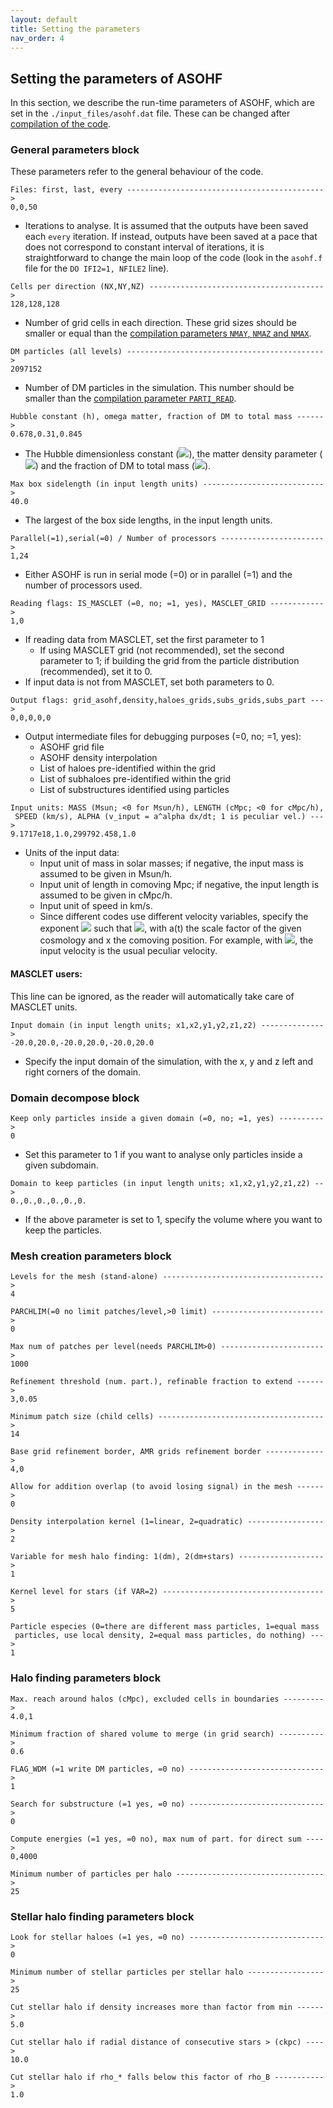 ```yaml
---
layout: default
title: Setting the parameters
nav_order: 4
---
```


## Setting the parameters of ASOHF

In this section, we describe the run-time parameters of ASOHF, which are set in the `./input_files/asohf.dat` file. These can be changed after [compilation of the code](get_ASOHF#compilation).

### General parameters block

These parameters refer to the general behaviour of the code.

```
Files: first, last, every -------------------------------------------->
0,0,50
```
- Iterations to analyse. It is assumed that the outputs have been saved each `every` iteration. If instead, outputs have been saved at a pace that does not correspond to constant interval of iterations, it is straightforward to change the main loop of the code (look in the `asohf.f` file for the `DO IFI2=1, NFILE2` line). 

```
Cells per direction (NX,NY,NZ) --------------------------------------->
128,128,128
```
- Number of grid cells in each direction. These grid sizes should be smaller or equal than the [compilation parameters `NMAY`, `NMAZ` and `NMAX`](get_ASOHF#compilation-time-parameters).

```
DM particles (all levels) -------------------------------------------->
2097152
```
- Number of DM particles in the simulation. This number should be smaller than the [compilation parameter `PARTI_READ`](get_ASOHF#compilation-time-parameters).

```
Hubble constant (h), omega matter, fraction of DM to total mass ------>
0.678,0.31,0.845
```
- The Hubble dimensionless constant (<img src="https://render.githubusercontent.com/render/math?math=h\equiv H_0/(100\,\mathrm{km}\,\mathrm{s}^{-1}\,\mathrm{Mpc}^{-1})">), the matter density parameter (<img src="https://render.githubusercontent.com/render/math?math=\Omega_m=\rho_B(z=0)/\rho_\mathrm{crit}(z=0)">) and the fraction of DM to total mass (<img src="https://render.githubusercontent.com/render/math?math=f_\mathrm{DM}\equiv 1 - \Omega_b / \Omega_m">).

```
Max box sidelength (in input length units) --------------------------->
40.0
```
- The largest of the box side lengths, in the input length units.

```
Parallel(=1),serial(=0) / Number of processors ----------------------->
1,24
```
- Either ASOHF is run in serial mode (=0) or in parallel (=1) and the number of processors used.

```
Reading flags: IS_MASCLET (=0, no; =1, yes), MASCLET_GRID ------------>
1,0
```
- If reading data from MASCLET, set the first parameter to 1
   - If using MASCLET grid (not recommended), set the second parameter to 1; if building the grid from the particle distribution (recommended), set it to 0.
- If input data is not from MASCLET, set both parameters to 0.

```
Output flags: grid_asohf,density,haloes_grids,subs_grids,subs_part --->
0,0,0,0,0
```
- Output intermediate files for debugging purposes (=0, no; =1, yes):
    - ASOHF grid file 
    - ASOHF density interpolation 
    - List of haloes pre-identified within the grid
    - List of subhaloes pre-identified within the grid 
    - List of substructures identified using particles

```
Input units: MASS (Msun; <0 for Msun/h), LENGTH (cMpc; <0 for cMpc/h),
 SPEED (km/s), ALPHA (v_input = a^alpha dx/dt; 1 is peculiar vel.) --->
9.1717e18,1.0,299792.458,1.0
```
- Units of the input data:
    - Input unit of mass in solar masses; if negative, the input mass is assumed to be given in Msun/h.
    - Input unit of length in comoving Mpc; if negative, the input length is assumed to be given in cMpc/h.
    - Input unit of speed in km/s.
    - Since different codes use different velocity variables, specify the exponent <img src="https://render.githubusercontent.com/render/math?math=\alpha"> such that <img src="https://render.githubusercontent.com/render/math?math=\mathbf{v}_\mathrm{input} = a(t)^\alpha \frac{\mathrm{d}\mathbf{x}}{\mathrm{d}t}">, with a(t) the scale factor of the given cosmology and x the comoving position. For example, with <img src="https://render.githubusercontent.com/render/math?math=\alpha=1">, the input velocity is the usual peculiar velocity.
#### MASCLET users:
This line can be ignored, as the reader will automatically take care of MASCLET units.

```
Input domain (in input length units; x1,x2,y1,y2,z1,z2) -------------->
-20.0,20.0,-20.0,20.0,-20.0,20.0
```
- Specify the input domain of the simulation, with the x, y and z left and right corners of the domain.

### Domain decompose block

```
Keep only particles inside a given domain (=0, no; =1, yes) ---------->
0
```
- Set this parameter to 1 if you want to analyse only particles inside a given subdomain.

```
Domain to keep particles (in input length units; x1,x2,y1,y2,z1,z2) -->
0.,0.,0.,0.,0.,0.
```
- If the above parameter is set to 1, specify the volume where you want to keep the particles.

### Mesh creation parameters block

```
Levels for the mesh (stand-alone) ------------------------------------>
4
```
```
PARCHLIM(=0 no limit patches/level,>0 limit) ------------------------->
0
```
```
Max num of patches per level(needs PARCHLIM>0) ----------------------->
1000
```
```
Refinement threshold (num. part.), refinable fraction to extend ------>
3,0.05
```
```
Minimum patch size (child cells) ------------------------------------->
14
```
```
Base grid refinement border, AMR grids refinement border ------------->
4,0
```
```
Allow for addition overlap (to avoid losing signal) in the mesh ------>
0
```
```
Density interpolation kernel (1=linear, 2=quadratic) ----------------->
2
```
```
Variable for mesh halo finding: 1(dm), 2(dm+stars) ------------------->
1
```
```
Kernel level for stars (if VAR=2) ------------------------------------>
5
```
```
Particle especies (0=there are different mass particles, 1=equal mass
 particles, use local density, 2=equal mass particles, do nothing) --->
1
```

### Halo finding parameters block

```
Max. reach around halos (cMpc), excluded cells in boundaries --------->
4.0,1
```
```
Minimum fraction of shared volume to merge (in grid search) ---------->
0.6
```
```
FLAG_WDM (=1 write DM particles, =0 no) ------------------------------>
1
```
```
Search for substructure (=1 yes, =0 no) ------------------------------>
0
```
```
Compute energies (=1 yes, =0 no), max num of part. for direct sum ---->
0,4000
```
```
Minimum number of particles per halo --------------------------------->
25
```


### Stellar halo finding parameters block

```
Look for stellar haloes (=1 yes, =0 no) ------------------------------>
0
```
```
Minimum number of stellar particles per stellar halo ----------------->
25
```
```
Cut stellar halo if density increases more than factor from min ------>
5.0
```
```
Cut stellar halo if radial distance of consecutive stars > (ckpc) ---->
10.0
```
```
Cut stellar halo if rho_* falls below this factor of rho_B ----------->
1.0
```
